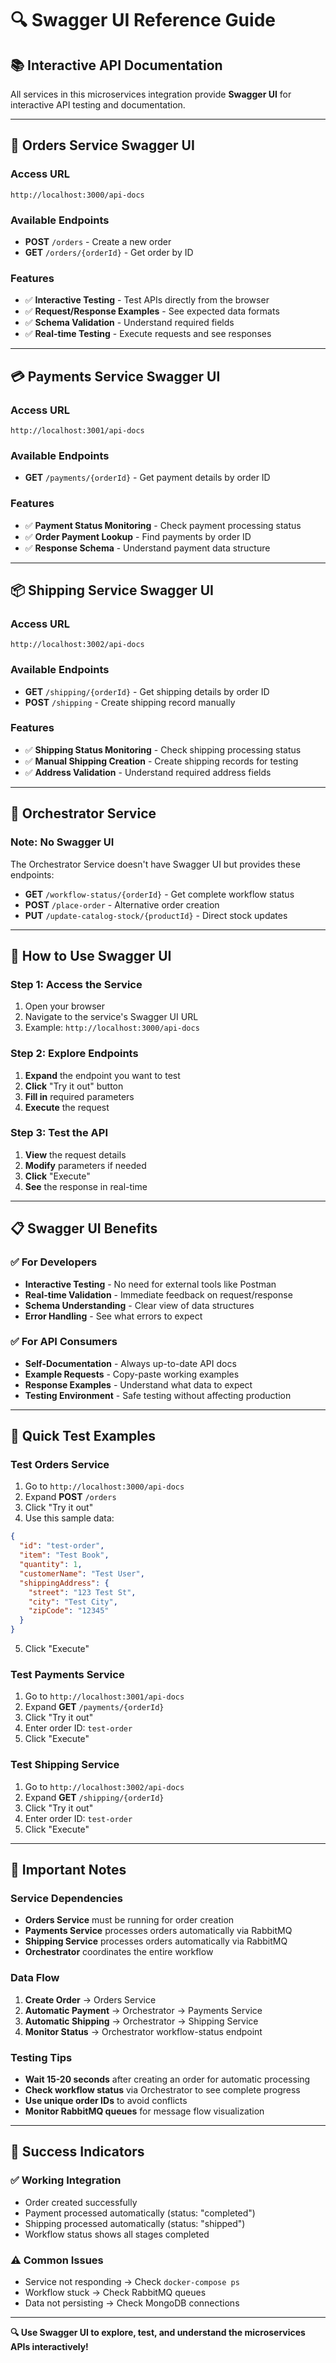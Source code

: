 # 🔍 **Swagger UI Reference Guide**

## 📚 **Interactive API Documentation**

All services in this microservices integration provide **Swagger UI** for interactive API testing and documentation.

---

## 🚀 **Orders Service Swagger UI**

### **Access URL**
```
http://localhost:3000/api-docs
```

### **Available Endpoints**
- **POST** `/orders` - Create a new order
- **GET** `/orders/{orderId}` - Get order by ID

### **Features**
- ✅ **Interactive Testing** - Test APIs directly from the browser
- ✅ **Request/Response Examples** - See expected data formats
- ✅ **Schema Validation** - Understand required fields
- ✅ **Real-time Testing** - Execute requests and see responses

---

## 💳 **Payments Service Swagger UI**

### **Access URL**
```
http://localhost:3001/api-docs
```

### **Available Endpoints**
- **GET** `/payments/{orderId}` - Get payment details by order ID

### **Features**
- ✅ **Payment Status Monitoring** - Check payment processing status
- ✅ **Order Payment Lookup** - Find payments by order ID
- ✅ **Response Schema** - Understand payment data structure

---

## 📦 **Shipping Service Swagger UI**

### **Access URL**
```
http://localhost:3002/api-docs
```

### **Available Endpoints**
- **GET** `/shipping/{orderId}` - Get shipping details by order ID
- **POST** `/shipping` - Create shipping record manually

### **Features**
- ✅ **Shipping Status Monitoring** - Check shipping processing status
- ✅ **Manual Shipping Creation** - Create shipping records for testing
- ✅ **Address Validation** - Understand required address fields

---

## 🎯 **Orchestrator Service**

### **Note: No Swagger UI**
The Orchestrator Service doesn't have Swagger UI but provides these endpoints:

- **GET** `/workflow-status/{orderId}` - Get complete workflow status
- **POST** `/place-order` - Alternative order creation
- **PUT** `/update-catalog-stock/{productId}` - Direct stock updates

---

## 🔧 **How to Use Swagger UI**

### **Step 1: Access the Service**
1. Open your browser
2. Navigate to the service's Swagger UI URL
3. Example: `http://localhost:3000/api-docs`

### **Step 2: Explore Endpoints**
1. **Expand** the endpoint you want to test
2. **Click** "Try it out" button
3. **Fill in** required parameters
4. **Execute** the request

### **Step 3: Test the API**
1. **View** the request details
2. **Modify** parameters if needed
3. **Click** "Execute"
4. **See** the response in real-time

---

## 📋 **Swagger UI Benefits**

### **✅ For Developers**
- **Interactive Testing** - No need for external tools like Postman
- **Real-time Validation** - Immediate feedback on request/response
- **Schema Understanding** - Clear view of data structures
- **Error Handling** - See what errors to expect

### **✅ For API Consumers**
- **Self-Documentation** - Always up-to-date API docs
- **Example Requests** - Copy-paste working examples
- **Response Examples** - Understand what data to expect
- **Testing Environment** - Safe testing without affecting production

---

## 🎯 **Quick Test Examples**

### **Test Orders Service**
1. Go to `http://localhost:3000/api-docs`
2. Expand **POST** `/orders`
3. Click "Try it out"
4. Use this sample data:
```json
{
  "id": "test-order",
  "item": "Test Book",
  "quantity": 1,
  "customerName": "Test User",
  "shippingAddress": {
    "street": "123 Test St",
    "city": "Test City",
    "zipCode": "12345"
  }
}
```
5. Click "Execute"

### **Test Payments Service**
1. Go to `http://localhost:3001/api-docs`
2. Expand **GET** `/payments/{orderId}`
3. Click "Try it out"
4. Enter order ID: `test-order`
5. Click "Execute"

### **Test Shipping Service**
1. Go to `http://localhost:3002/api-docs`
2. Expand **GET** `/shipping/{orderId}`
3. Click "Try it out"
4. Enter order ID: `test-order`
5. Click "Execute"

---

## 🚨 **Important Notes**

### **Service Dependencies**
- **Orders Service** must be running for order creation
- **Payments Service** processes orders automatically via RabbitMQ
- **Shipping Service** processes orders automatically via RabbitMQ
- **Orchestrator** coordinates the entire workflow

### **Data Flow**
1. **Create Order** → Orders Service
2. **Automatic Payment** → Orchestrator → Payments Service
3. **Automatic Shipping** → Orchestrator → Shipping Service
4. **Monitor Status** → Orchestrator workflow-status endpoint

### **Testing Tips**
- **Wait 15-20 seconds** after creating an order for automatic processing
- **Check workflow status** via Orchestrator to see complete progress
- **Use unique order IDs** to avoid conflicts
- **Monitor RabbitMQ queues** for message flow visualization

---

## 🎉 **Success Indicators**

### **✅ Working Integration**
- Order created successfully
- Payment processed automatically (status: "completed")
- Shipping processed automatically (status: "shipped")
- Workflow status shows all stages completed

### **⚠️ Common Issues**
- Service not responding → Check `docker-compose ps`
- Workflow stuck → Check RabbitMQ queues
- Data not persisting → Check MongoDB connections

---

**🔍 Use Swagger UI to explore, test, and understand the microservices APIs interactively!**
